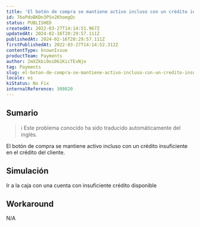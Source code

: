 ```yaml
---
title: 'El botón de compra se mantiene activo incluso con un crédito insuficiente del Método de Pago Crédito del Cliente'
id: 76oPdoBKDn3PSn2KhomgQc
status: PUBLISHED
createdAt: 2022-03-27T14:14:51.967Z
updatedAt: 2024-02-16T20:29:57.111Z
publishedAt: 2024-02-16T20:29:57.111Z
firstPublishedAt: 2022-03-27T14:14:52.312Z
contentType: knownIssue
productTeam: Payments
author: 2mXZkbi0oi061KicTExNjo
tag: Payments
slug: el-boton-de-compra-se-mantiene-activo-incluso-con-un-credito-insuficiente-del-metodo-de-pago-credito-del-cliente
locale: es
kiStatus: No Fix
internalReference: 309820
---
```


## Sumario

>ℹ️ Este problema conocido ha sido traducido automáticamente del inglés.


El botón de compra se mantiene activo incluso con un crédito insuficiente en el crédito del cliente.



## Simulación


Ir a la caja con una cuenta con insuficiente crédito disponible



## Workaround


N/A

